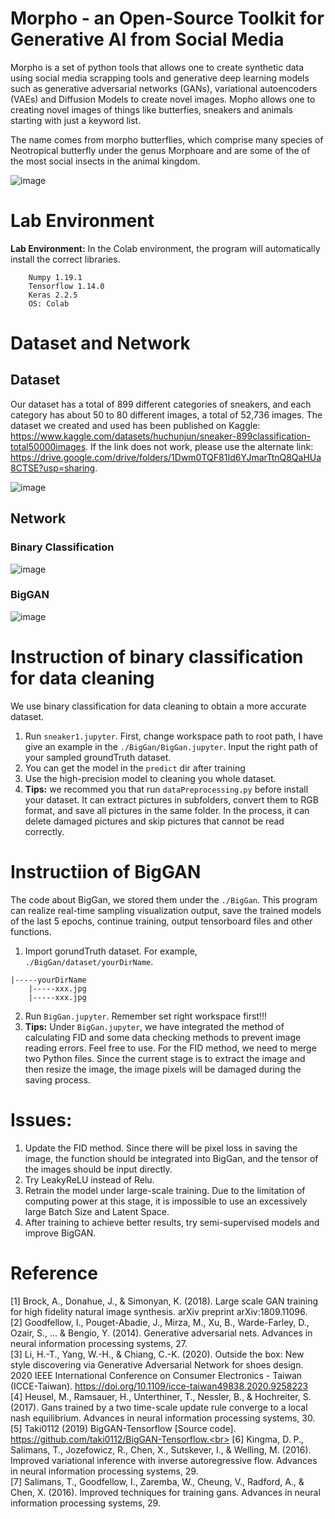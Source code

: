 # Morpho - an Open-Source Toolkit for Generative AI from Social Media

Morpho is a set of python tools that allows one to create synthetic data using social media scrapping tools and generative deep learning models such as generative adversarial networks (GANs), variational autoencoders (VAEs) and Diffusion Models to create novel images. Mopho allows one to creating novel images of things like butterfies, sneakers and animals starting with just a keyword list.

The name comes from morpho butterflies, which comprise many species of Neotropical butterfly under the genus Morphoare and are some of the of the most social insects in the animal kingdom.

![image](https://github.com/daydayup-hb-cj/Morpho/blob/main/IMG/BigGANResults.png)

# Lab Environment
**Lab Environment:**
In the Colab environment, the program will automatically install the correct libraries.
```
    Numpy 1.19.1
    Tensorflow 1.14.0
    Keras 2.2.5
    OS: Colab
```
# Dataset and Network
## Dataset
Our dataset has a total of 899 different categories of sneakers, and each category has about 50 to 80 different images, a total of 52,736 images. The dataset we created and used has been published on Kaggle: https://www.kaggle.com/datasets/huchunjun/sneaker-899classification-total50000images. If the link does not work, please use the alternate link: https://drive.google.com/drive/folders/1Dwm0TQF81Id6YJmarTtnQ8QaHUa8CTSE?usp=sharing.

![image](https://github.com/daydayup-hb-cj/Morpho/blob/main/IMG/datasetVisualization.png)

## Network
### Binary Classification

![image](https://github.com/daydayup-hb-cj/Morpho/blob/main/IMG/binaryClassificationStructure.png)

### BigGAN

![image](https://github.com/daydayup-hb-cj/Morpho/blob/main/IMG/networkStructure.png)

# Instruction of binary classification for data cleaning

We use binary classification for data cleaning to obtain a more accurate dataset.

1. Run `sneaker1.jupyter`. First, change workspace path to root path, I have give an example in the `./BigGan/BigGan.jupyter`. Input the right path of your sampled groundTruth dataset.
2. You can get the model in the `predict` dir after training
3. Use the high-precision model to cleaning you whole dataset.
4. **Tips:** we recommed you that run `dataPreprocessing.py` before install your dataset. It can extract pictures in subfolders, convert them to RGB format, and save all pictures in the same folder. In the process, it can delete damaged pictures and skip pictures that cannot be read correctly.

# Instructiion of BigGAN

The code about BigGan, we stored them under the `./BigGan`. This program can realize real-time sampling visualization output, save the trained models of the last 5 epochs, continue training, output tensorboard files and other functions.

1. Import gorundTruth dataset. For example, `./BigGan/dataset/yourDirName`.
```
|-----yourDirName
    |-----xxx.jpg
    |-----xxx.jpg
```
2. Run `BigGan.jupyter`. Remember set right workspace first!!!
3. **Tips:** Under `BigGan.jupyter`, we have integrated the method of calculating FID and some data checking methods to prevent image reading errors. Feel free to use. For the FID method, we need to merge two Python files. Since the current stage is to extract the image and then resize the image, the image pixels will be damaged during the saving process.

# Issues:

1. Update the FID method. Since there will be pixel loss in saving the image, the function should be integrated into BigGan, and the tensor of the images should be input directly.
2. Try LeakyReLU instead of Relu.
3. Retrain the model under large-scale training. Due to the limitation of computing power at this stage, it is impossible to use an excessively large Batch Size and Latent Space.
4. After training to achieve better results, try semi-supervised models and improve BigGAN.

# Reference
[1] Brock, A., Donahue, J., & Simonyan, K. (2018). Large scale GAN training for high fidelity natural image synthesis. arXiv preprint arXiv:1809.11096.<br>
[2] Goodfellow, I., Pouget-Abadie, J., Mirza, M., Xu, B., Warde-Farley, D., Ozair, S., ... & Bengio, Y. (2014). Generative adversarial nets. Advances in neural information processing systems, 27.<br>
[3] Li, H.-T., Yang, W.-H., & Chiang, C.-K. (2020). Outside the box: New style discovering via    Generative Adversarial Network for shoes design. 2020 IEEE International Conference on Consumer Electronics - Taiwan (ICCE-Taiwan). https://doi.org/10.1109/icce-taiwan49838.2020.9258223 <br>
[4] Heusel, M., Ramsauer, H., Unterthiner, T., Nessler, B., & Hochreiter, S. (2017). Gans trained by a two time-scale update rule converge to a local nash equilibrium. Advances in neural information processing systems, 30.<br>
[5] Taki0112 (2019) BigGAN-Tensorflow [Source code]. https://github.com/taki0112/BigGAN-Tensorflow.<br>
[6] Kingma, D. P., Salimans, T., Jozefowicz, R., Chen, X., Sutskever, I., & Welling, M. (2016). Improved variational inference with inverse autoregressive flow. Advances in neural information processing systems, 29.<br>
[7] Salimans, T., Goodfellow, I., Zaremba, W., Cheung, V., Radford, A., & Chen, X. (2016). Improved techniques for training gans. Advances in neural information processing systems, 29.<br>








